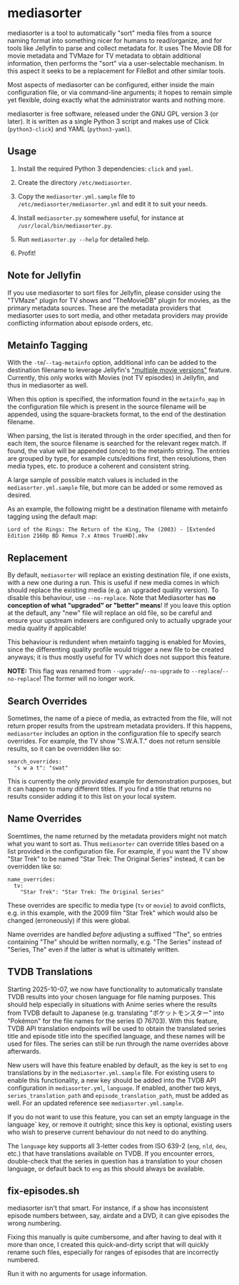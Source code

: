 # mediasorter

mediasorter is a tool to automatically "sort" media files from a source naming format  into something nicer for humans to read/organize, and for tools like Jellyfin to parse and collect metadata for. It uses The Movie DB for movie metadata and TVMaze for TV metadata to obtain additional information, then performs the "sort" via a user-selectable mechanism. In this aspect it seeks to be a replacement for FileBot and other similar tools.

Most aspects of mediasorter can be configured, either inside the main configuration file, or via command-line arguments; it hopes to remain simple yet flexible, doing exactly what the administrator wants and nothing more.

mediasorter is free software, released under the GNU GPL version 3 (or later). It is written as a single Python 3 script and makes use of Click (`python3-click`) and YAML (`python3-yaml`).

## Usage

1. Install the required Python 3 dependencies: `click` and `yaml`.

1. Create the directory `/etc/mediasorter`.

1. Copy the `mediasorter.yml.sample` file to `/etc/mediasorter/mediasorter.yml` and edit it to suit your needs.

1. Install `mediasorter.py` somewhere useful, for instance at `/usr/local/bin/mediasorter.py`.

1. Run `mediasorter.py --help` for detailed help.

1. Profit!

## Note for Jellyfin

If you use mediasorter to sort files for Jellyfin, please consider using the "TVMaze" plugin for TV shows and "TheMovieDB" plugin for movies, as the primary metadata sources. These are the metadata providers that mediasorter uses to sort media, and other metadata providers may provide conflicting information about episode orders, etc.

## Metainfo Tagging

With the `-tm`/`--tag-metainfo` option, additional info can be added to the destination filename to leverage Jellyfin's ["multiple movie versions"](https://jellyfin.org/docs/general/server/media/movies.html#multiple-versions-of-a-movie) feature. Currently, this only works with Movies (not TV episodes) in Jellyfin, and thus in mediasorter as well.

When this option is specified, the information found in the `metainfo_map` in the configuration file which is present in the source filename will be appended, using the square-brackets format, to the end of the destination filename.

When parsing, the list is iterated through in the order specified, and then for each item, the source filename is searched for the relevant regex match. If found, the value will be appended (once) to the metainfo string. The entries are grouped by type, for example cuts/editions first, then resolutions, then media types, etc. to produce a coherent and consistent string.

A large sample of possible match values is included in the `mediasorter.yml.sample` file, but more can be added or some removed as desired.

As an example, the following might be a destination filename with metainfo tagging using the default map:

```
Lord of the Rings: The Return of the King, The (2003) - [Extended Edition 2160p BD Remux 7.x Atmos TrueHD].mkv
```

## Replacement

By default, `mediasorter` will replace an existing destination file, if one exists, with a new one during a run. This is useful if new media comes in which should replace the existing media (e.g. an upgraded quality version). To disable this behaviour, use `--no-replace`. Note that Mediasorter has **no conception of what "upgraded" or "better" means**! If you leave this option at the default, any "new" file will replace an old file, so be careful and ensure your upstream indexers are configured only to actually upgrade your media quality if applicable!

This behaviour is redundent when metainfo tagging is enabled for Movies, since the differenting quality profile would trigger a new file to be created anyways; it is thus mostly useful for TV which does not support this feature.

**NOTE:** This flag was renamed from `--upgrade`/`--no-upgrade` to `--replace`/`--no-replace`! The former will no longer work.

## Search Overrides

Sometimes, the name of a piece of media, as extracted from the file, will not return proper results from the upstream metadata providers. If this happens, `mediasorter` includes an option in the configuration file to specify search overrides. For example, the TV show "S.W.A.T." does not return sensible results, so it can be overridden like so:

```
search_overrides:
  "s w a t": "swat"
```

This is currently the only *provided* example for demonstration purposes, but it can happen to many different titles. If you find a title that returns no results consider adding it to this list on your local system.

## Name Overrides

Soemtimes, the name returned by the metadata providers might not match what you want to sort as. Thus `mediasorter` can override titles based on a list provided in the configuration file. For example, if you want the TV show "Star Trek" to be named "Star Trek: The Original Series" instead, it can be overridden like so:

```
name_overrides:
  tv:
    "Star Trek": "Star Trek: The Original Series"
```

These overrides are specific to media type (`tv` or `movie`) to avoid conflicts, e.g. in this example, with the 2009 film "Star Trek" which would also be changed (erroneously) if this were global.

Name overrides are handled *before* adjusting a suffixed "The", so entries containing "The" should be written normally, e.g. "The Series" instead of "Series, The" even if the latter is what is ultimately written.

## TVDB Translations

Starting 2025-10-07, we now have functionality to automatically translate TVDB results into your chosen language for file naming purposes. This should help especially in situations with Anime series where the results from TVDB default to Japanese (e.g. translating "ポケットモンスター" into "Pokémon" for the file names for the series ID 76703). With this feature, TVDB API translation endpoints will be used to obtain the translated series title and episode title into the specified language, and these names will be used for files. The series can still be run through the name overrides above afterwards.

New users will have this feature enabled by default, as the key is set to `eng` translations by in the `mediasorter.yml.sample` file. For existing users to enable this functionality, a new key should be added into the TVDB API configuration in `mediasorter.yml`, `language`. If enabled, another two keys, `series_translation_path` and `episode_translation_path`, must be added as well. For an updated reference see `mediasorter.yml.sample`.

If you do not want to use this feature, you can set an empty language in the language` key, or remove it outright; since this key is optional, existing users who wish to preserve current behaviour do not need to do anything.

The `language` key supports all 3-letter codes from ISO 639-2 (`eng`, `nld`, `deu`, etc.) that have translations available on TVDB. If you encounter errors, double-check that the series in question has a translation to your chosen language, or default back to `eng` as this should always be available.

## fix-episodes.sh

mediasorter isn't that smart. For instance, if a show has inconsistent episode numbers between, say, airdate and a DVD, it can give episodes the wrong numbering.

Fixing this manually is quite cumbersome, and after having to deal with it more than once, I created this quick-and-dirty script that will quickly rename such files, especially for ranges of episodes that are incorrectly numbered.

Run it with no arguments for usage information.
